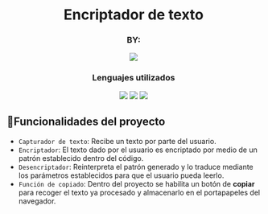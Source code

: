<h1 align="center">Encriptador de texto</h1>
<h3 align="center">BY: </h3>
<p align="center"><img src="https://img.shields.io/badge/STATUS-EN_DESAROLLO-orange"></p>

<h3 align="center">Lenguajes utilizados</h3>
<p align="center"><img src="https://img.shields.io/badge/HTML5-orange">
  <img src="https://img.shields.io/badge/CSS-blue">
  <img src="https://img.shields.io/badge/JS-yellow">
</p>

## :hammer:Funcionalidades del proyecto

- `Capturador de texto`: Recibe un texto por parte del usuario.
- `Encriptador`: El texto dado por el usuario es encriptado por medio de un patrón establecido dentro del código.
- `Desencriptador`: Reinterpreta el patrón generado y lo traduce mediante los parámetros establecidos para que el usuario pueda leerlo.
- `Función de copiado`: Dentro del proyecto se habilita un botón de <strong>copiar</strong> para recoger el texto ya procesado y almacenarlo en el portapapeles del navegador.


